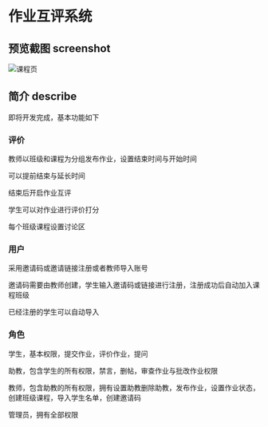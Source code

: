 # 作业互评系统

## 预览截图 screenshot

![课程页](http://p.ananas.chaoxing.com/star3/origin/0cfe987a1338a0484d5dd433798248f1.png "课程页")

## 简介 describe

即将开发完成，基本功能如下

### 评价

教师以班级和课程为分组发布作业，设置结束时间与开始时间

可以提前结束与延长时间

结束后开启作业互评

学生可以对作业进行评价打分

每个班级课程设置讨论区

### 用户

采用邀请码或邀请链接注册或者教师导入账号

邀请码需要由教师创建，学生输入邀请码或链接进行注册，注册成功后自动加入课程班级

已经注册的学生可以自动导入

### 角色

学生，基本权限，提交作业，评价作业，提问

助教，包含学生的所有权限，禁言，删帖，审查作业与批改作业权限

教师，包含助教的所有权限，拥有设置助教删除助教，发布作业，设置作业状态，创建班级课程，导入学生名单，创建邀请码

管理员，拥有全部权限
